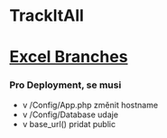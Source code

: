 # TrackItAll

# [Excel Branches](https://docs.google.com/spreadsheets/d/1wEbyL8UBKM6gDkzMC3IyTiTAgTK3e_6VIZgefjExoNE/edit?usp=sharing)


### Pro Deployment, se musi
- v /Config/App.php změnit hostname
- v /Config/Database udaje
- v base_url() pridat public
